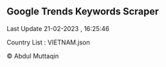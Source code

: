 

## Google Trends Keywords Scraper 
 
Last Update 21-02-2023 , 16:25:46

Country List :
VIETNAM.json



© Abdul Muttaqin 
